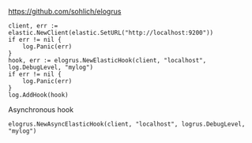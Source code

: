 https://github.com/sohlich/elogrus


```
client, err := elastic.NewClient(elastic.SetURL("http://localhost:9200"))
if err != nil {
    log.Panic(err)
}
hook, err := elogrus.NewElasticHook(client, "localhost", log.DebugLevel, "mylog")
if err != nil {
    log.Panic(err)
}
log.AddHook(hook)
```

Asynchronous hook

```
elogrus.NewAsyncElasticHook(client, "localhost", logrus.DebugLevel, "mylog")
```